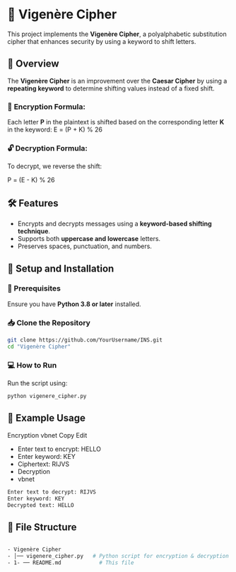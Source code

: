 # 🔐 Vigenère Cipher

This project implements the **Vigenère Cipher**, a polyalphabetic substitution cipher that enhances security by using a keyword to shift letters.

## 📜 Overview
The **Vigenère Cipher** is an improvement over the **Caesar Cipher** by using a **repeating keyword** to determine shifting values instead of a fixed shift.

### 🔑 **Encryption Formula:**
Each letter **P** in the plaintext is shifted based on the corresponding letter **K** in the keyword:
E = (P + K) % 26

### 🔓 **Decryption Formula:**
To decrypt, we reverse the shift:

P = (E - K) % 26

## 🛠️ Features
- Encrypts and decrypts messages using a **keyword-based shifting technique**.
- Supports both **uppercase and lowercase** letters.
- Preserves spaces, punctuation, and numbers.

## 🚀 Setup and Installation
### 📌 Prerequisites
Ensure you have **Python 3.8 or later** installed.

### 📥 Clone the Repository
```sh
git clone https://github.com/YourUsername/INS.git
cd "Vigenère Cipher"
```

### 💻 How to Run
Run the script using:

``` sh
python vigenere_cipher.py
```

## 📝 Example Usage
Encryption
vbnet
Copy
Edit
- Enter text to encrypt: HELLO
- Enter keyword: KEY
- Ciphertext: RIJVS
- Decryption
- vbnet
``` sh
Enter text to decrypt: RIJVS
Enter keyword: KEY
Decrypted text: HELLO
```

## 📂 File Structure
``` bash

- Vigenère Cipher
- │── vigenere_cipher.py   # Python script for encryption & decryption
- 1- ── README.md            # This file
``` 
